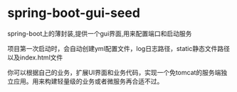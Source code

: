 # spring-boot-gui-seed
spring-boot上的薄封装,提供一个gui界面,用来配置端口和启动服务


项目第一次启动时，会自动创建yml配置文件，log日志路径，static静态文件路径以及index.html文件

你可以根据自己的业务，扩展UI界面和业务代码，实现一个免tomcat的服务端独立应用。用来构建轻量级的业务或者微服务再合适不过。
